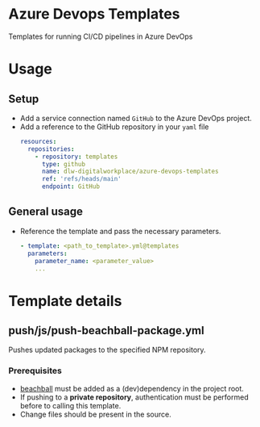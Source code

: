 # Azure Devops Templates

Templates for running CI/CD pipelines in Azure DevOps

# Usage

## Setup

- Add a service connection named `GitHub` to the Azure DevOps project.
- Add a reference to the GitHub repository in your `yaml` file
  ```yaml
  resources:
    repositories:
      - repository: templates
        type: github
        name: dlw-digitalworkplace/azure-devops-templates
        ref: 'refs/heads/main'
        endpoint: GitHub
  ```

## General usage

- Reference the template and pass the necessary parameters.
  ```yaml
  - template: <path_to_template>.yml@templates
    parameters:
      parameter_name: <parameter_value>
      ...
  ```

# Template details

## push/js/push-beachball-package.yml

Pushes updated packages to the specified NPM repository.

### Prerequisites

- [beachball](https://www.npmjs.com/package/beachball) must be added as a (dev)dependency in the project root.
- If pushing to a **private repository**, authentication must be performed before to calling this template.
- Change files should be present in the source.